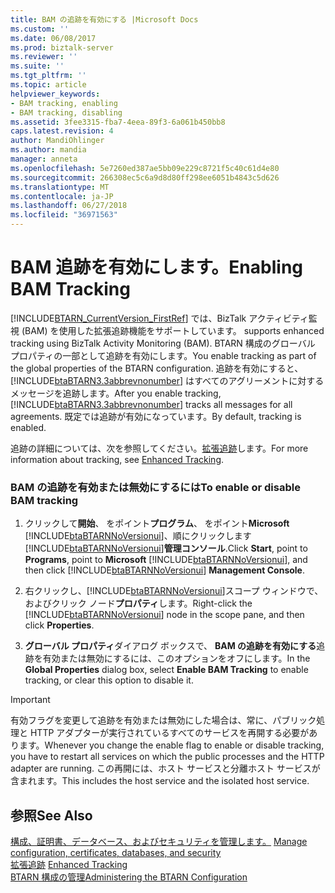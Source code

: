 ```yaml
---
title: BAM の追跡を有効にする |Microsoft Docs
ms.custom: ''
ms.date: 06/08/2017
ms.prod: biztalk-server
ms.reviewer: ''
ms.suite: ''
ms.tgt_pltfrm: ''
ms.topic: article
helpviewer_keywords:
- BAM tracking, enabling
- BAM tracking, disabling
ms.assetid: 3fee3315-fba7-4eea-89f3-6a061b450bb8
caps.latest.revision: 4
author: MandiOhlinger
ms.author: mandia
manager: anneta
ms.openlocfilehash: 5e7260ed387ae5bb09e229c8721f5c40c61d4e80
ms.sourcegitcommit: 266308ec5c6a9d8d80ff298ee6051b4843c5d626
ms.translationtype: MT
ms.contentlocale: ja-JP
ms.lasthandoff: 06/27/2018
ms.locfileid: "36971563"
---
```

# <a name="enabling-bam-tracking"></a><span data-ttu-id="57b5c-102">BAM 追跡を有効にします。</span><span class="sxs-lookup"><span data-stu-id="57b5c-102">Enabling BAM Tracking</span></span>
[!INCLUDE[BTARN_CurrentVersion_FirstRef](../../includes/btarn-currentversion-firstref-md.md)]<span data-ttu-id="57b5c-103"> では、BizTalk アクティビティ監視 (BAM) を使用した拡張追跡機能をサポートしています。</span><span class="sxs-lookup"><span data-stu-id="57b5c-103"> supports enhanced tracking using BizTalk Activity Monitoring (BAM).</span></span> <span data-ttu-id="57b5c-104">BTARN 構成のグローバル プロパティの一部として追跡を有効にします。</span><span class="sxs-lookup"><span data-stu-id="57b5c-104">You enable tracking as part of the global properties of the BTARN configuration.</span></span> <span data-ttu-id="57b5c-105">追跡を有効にすると、[!INCLUDE[btaBTARN3.3abbrevnonumber](../../includes/btabtarn3-3abbrevnonumber-md.md)] はすべてのアグリーメントに対するメッセージを追跡します。</span><span class="sxs-lookup"><span data-stu-id="57b5c-105">After you enable tracking, [!INCLUDE[btaBTARN3.3abbrevnonumber](../../includes/btabtarn3-3abbrevnonumber-md.md)] tracks all messages for all agreements.</span></span> <span data-ttu-id="57b5c-106">既定では追跡が有効になっています。</span><span class="sxs-lookup"><span data-stu-id="57b5c-106">By default, tracking is enabled.</span></span>  
  
 <span data-ttu-id="57b5c-107">追跡の詳細については、次を参照してください。[拡張追跡](../../adapters-and-accelerators/accelerator-rosettanet/enhanced-tracking.md)します。</span><span class="sxs-lookup"><span data-stu-id="57b5c-107">For more information about tracking, see [Enhanced Tracking](../../adapters-and-accelerators/accelerator-rosettanet/enhanced-tracking.md).</span></span>  
  
### <a name="to-enable-or-disable-bam-tracking"></a><span data-ttu-id="57b5c-108">BAM の追跡を有効または無効にするには</span><span class="sxs-lookup"><span data-stu-id="57b5c-108">To enable or disable BAM tracking</span></span>  
  
1. <span data-ttu-id="57b5c-109">クリックして**開始**、 をポイント**プログラム**、 をポイント**Microsoft** [!INCLUDE[btaBTARNNoVersionui](../../includes/btabtarnnoversionui-md.md)]、順にクリックします[!INCLUDE[btaBTARNNoVersionui](../../includes/btabtarnnoversionui-md.md)]**管理コンソール**.</span><span class="sxs-lookup"><span data-stu-id="57b5c-109">Click **Start**, point to **Programs**, point to **Microsoft** [!INCLUDE[btaBTARNNoVersionui](../../includes/btabtarnnoversionui-md.md)], and then click [!INCLUDE[btaBTARNNoVersionui](../../includes/btabtarnnoversionui-md.md)] **Management Console**.</span></span>  
  
2. <span data-ttu-id="57b5c-110">右クリックし、[!INCLUDE[btaBTARNNoVersionui](../../includes/btabtarnnoversionui-md.md)]スコープ ウィンドウで、およびクリック ノード**プロパティ**します。</span><span class="sxs-lookup"><span data-stu-id="57b5c-110">Right-click the [!INCLUDE[btaBTARNNoVersionui](../../includes/btabtarnnoversionui-md.md)] node in the scope pane, and then click **Properties**.</span></span>  
  
3. <span data-ttu-id="57b5c-111">**グローバル プロパティ**ダイアログ ボックスで、 **BAM の追跡を有効にする**追跡を有効または無効にするには、このオプションをオフにします。</span><span class="sxs-lookup"><span data-stu-id="57b5c-111">In the **Global Properties** dialog box, select **Enable BAM Tracking** to enable tracking, or clear this option to disable it.</span></span>  
  
> [!IMPORTANT]
>  <span data-ttu-id="57b5c-112">有効フラグを変更して追跡を有効または無効にした場合は、常に、パブリック処理と HTTP アダプターが実行されているすべてのサービスを再開する必要があります。</span><span class="sxs-lookup"><span data-stu-id="57b5c-112">Whenever you change the enable flag to enable or disable tracking, you have to restart all services on which the public processes and the HTTP adapter are running.</span></span> <span data-ttu-id="57b5c-113">この再開には、ホスト サービスと分離ホスト サービスが含まれます。</span><span class="sxs-lookup"><span data-stu-id="57b5c-113">This includes the host service and the isolated host service.</span></span>  
  
## <a name="see-also"></a><span data-ttu-id="57b5c-114">参照</span><span class="sxs-lookup"><span data-stu-id="57b5c-114">See Also</span></span>  
 <span data-ttu-id="57b5c-115">[構成、証明書、データベース、およびセキュリティを管理します。](manage-configuration-certificates-databases-security.md) </span><span class="sxs-lookup"><span data-stu-id="57b5c-115">[Manage configuration, certificates, databases, and security](manage-configuration-certificates-databases-security.md) </span></span>  
 <span data-ttu-id="57b5c-116">[拡張追跡](../../adapters-and-accelerators/accelerator-rosettanet/enhanced-tracking.md) </span><span class="sxs-lookup"><span data-stu-id="57b5c-116">[Enhanced Tracking](../../adapters-and-accelerators/accelerator-rosettanet/enhanced-tracking.md) </span></span>  
 [<span data-ttu-id="57b5c-117">BTARN 構成の管理</span><span class="sxs-lookup"><span data-stu-id="57b5c-117">Administering the BTARN Configuration</span></span>](../../adapters-and-accelerators/accelerator-rosettanet/administering-the-btarn-configuration.md)